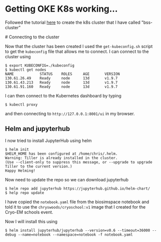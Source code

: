 # Getting OKE K8s working...

Followed the tutorial [here](http://www.oracle.com/webfolder/technetwork/tutorials/obe/oci/oke-full/index.html)
to create the k8s cluster that I have called "bss-cluster"

# Connecting to the cluster

Now that the cluster has been created I used the `get-kubeconfig.sh` script
to get the `kubeconfig` file that allows me to connect. I can connect
to the cluster using

```
$ export KUBECONFIG=./kubeconfig
$ kubectl get nodes
NAME            STATUS    ROLES     AGE       VERSION
130.61.26.49    Ready     node      13d       v1.9.7
130.61.43.213   Ready     node      13d       v1.9.7
130.61.91.160   Ready     node      13d       v1.9.7
```

I can then connect to the Kubernetes dashboard by typing

```
$ kubectl proxy
```

and then connecting to `http://127.0.0.1:8001/ui` in my browser.

## Helm and jupyterhub

I now tried to install JupyterHub using helm

```
$ helm init
$HELM_HOME has been configured at /home/chris/.helm.
Warning: Tiller is already installed in the cluster.
(Use --client-only to suppress this message, or --upgrade to upgrade Tiller to the current version.)
Happy Helming!
```

Now need to update the repo so we can download jupyterhub

```
$ helm repo add jupyterhub https://jupyterhub.github.io/helm-chart/
$ help repo update
```

I have copied the `notebook.yaml` file from the biosimspace notebook
and told it to use the `chryswoods/cryoschool:v1` image that I created
for the Cryo-EM schools event.

Now I will install this using

```
$ helm install jupyterhub/jupyterhub --version=v0.6 --timeout=36000 --debug --name=notebook --namespace=notebook -f notebook.yaml
```

